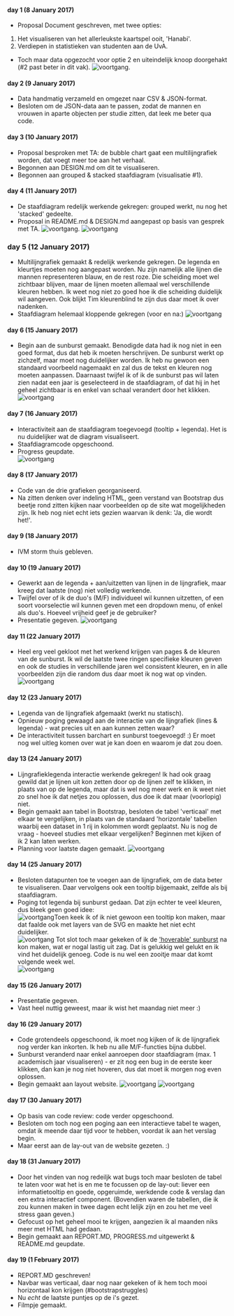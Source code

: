 #### day 1 (8 January 2017)
- Proposal Document geschreven, met twee opties:
1. Het visualiseren van het allerleukste kaartspel ooit, 'Hanabi'.
2. Verdiepen in statistieken van studenten aan de UvA.
- Toch maar data opgezocht voor optie 2 en uiteindelijk knoop doorgehakt (#2 past beter in dit vak).
![voortgang](/doc/Sketch.png).

#### day 2 (9 January 2017)
- Data handmatig verzameld en omgezet naar CSV & JSON-format. 
- Besloten om de JSON-data aan te passen, zodat de mannen en vrouwen in aparte objecten per studie zitten, dat leek me beter qua code.

#### day 3 (10 January 2017)
- Proposal besproken met TA: de bubble chart gaat een multilijngrafiek worden, dat voegt meer toe aan het verhaal.
- Begonnen aan DESIGN.md om dit te visualiseren.
- Begonnen aan grouped & stacked staafdiagram (visualisatie #1).

#### day 4 (11 January 2017)
- De staafdiagram redelijk werkende gekregen: grouped werkt, nu nog het 'stacked' gedeelte.
- Proposal in README.md & DESIGN.md aangepast op basis van gesprek met TA. 
![voortgang](/doc/Sketchv2.png).
![voortgang](/doc/voortgang_v1.png)

### day 5 (12 January 2017)
- Multilijngrafiek gemaakt & redelijk werkende gekregen. De legenda en kleurtjes moeten nog aangepast worden. Nu zijn namelijk alle lijnen die mannen representeren blauw, en de rest roze. Die scheiding moet wel zichtbaar blijven, maar de lijnen moeten allemaal wel verschillende kleuren hebben. Ik weet nog niet zo goed hoe ik die scheiding duidelijk wil aangeven. Ook blijkt Tim kleurenblind te zijn dus daar moet ik over nadenken.
- Staafdiagram helemaal kloppende gekregen (voor en na:)
![voortgang](/doc/barchart.png)

#### day 6 (15 January 2017)
- Begin aan de sunburst gemaakt. Benodigde data had ik nog niet in een goed format, dus dat heb ik moeten herschrijven. De sunburst werkt op zichzelf, maar moet nog duidelijker worden. Ik heb nu gewoon een standaard voorbeeld nagemaakt en zal dus de tekst en kleuren nog moeten aanpassen. Daarnaast twijfel ik of ik de sunburst pas wil laten zien nadat een jaar is geselecteerd in de staafdiagram, of dat hij in het geheel zichtbaar is en enkel van schaal verandert door het klikken.
![voortgang](/doc/sunburstv1.png)

#### day 7 (16 January 2017)
- Interactiviteit aan de staafdiagram toegevoegd (tooltip + legenda). Het is nu duidelijker wat de diagram visualiseert.
- Staafdiagramcode opgeschoond. 
- Progress geupdate.  
![voortgang](/doc/barchartv2.png)

#### day 8 (17 January 2017)
- Code van de drie grafieken georganiseerd. 
- Na zitten denken over indeling HTML, geen verstand van Bootstrap dus beetje rond zitten kijken naar voorbeelden op de site wat mogelijkheden zijn. Ik heb nog niet echt iets gezien waarvan ik denk: 'Ja, die wordt het!'.

#### day 9 (18 January 2017)
- IVM storm thuis gebleven.

#### day 10 (19 January 2017)
- Gewerkt aan de legenda + aan/uitzetten van lijnen in de lijngrafiek, maar kreeg dat laatste (nog) niet volledig werkende.
- Twijfel over of ik de duo's (M/F) individueel wil kunnen uitzetten, of een soort voorselectie wil kunnen geven met een dropdown menu, of enkel als duo's. Hoeveel vrijheid geef je de gebruiker?
- Presentatie gegeven. 
![voortgang](/doc/linechartv1.png)

#### day 11 (22 January 2017)
- Heel erg veel gekloot met het werkend krijgen van pages & de kleuren van de sunburst. Ik wil de laatste twee ringen specifieke kleuren geven en ook de studies in verschillende jaren wel consistent kleuren, en in alle voorbeelden zijn die random dus daar moet ik nog wat op vinden.
![voortgang](/doc/sunburst.gif)

#### day 12 (23 January 2017)
- Legenda van de lijngrafiek afgemaakt (werkt nu statisch).
- Opnieuw poging gewaagd aan de interactie van de lijngrafiek (lines & legenda) - wat precies uit en aan kunnen zetten waar? 
- De interactiviteit tussen barchart en sunburst toegevoegd! :) Er moet nog wel uitleg komen over wat je kan doen en waarom je dat zou doen.

#### day 13 (24 January 2017)
- Lijngrafieklegenda interactie werkende gekregen! Ik had ook graag gewild dat je lijnen uit kon zetten door op de lijnen zelf te klikken, in plaats van op de legenda, maar dat is wel nog meer werk en ik weet niet zo snel hoe ik dat netjes zou oplossen, dus doe ik dat maar (voorlopig) niet.
- Begin gemaakt aan tabel in Bootstrap, besloten de tabel 'verticaal' met elkaar te vergelijken, in plaats van de standaard 'horizontale' tabellen waarbij een dataset in 1 rij in kolommen wordt geplaatst. Nu is nog de vraag - hoeveel studies met elkaar vergelijken? Beginnen met kijken of ik 2 kan laten werken.
- Planning voor laatste dagen gemaakt.
![voortgang](/doc/linegraph.gif)

#### day 14 (25 January 2017)
- Besloten datapunten toe te voegen aan de lijngrafiek, om de data beter te visualiseren. Daar vervolgens ook een tooltip bijgemaakt, zelfde als bij staafdiagram.
- Poging tot legenda bij sunburst gedaan. Dat zijn echter te veel kleuren, dus bleek geen goed idee:    
![voortgang](/doc/sunburstlegenda.png)Toen keek ik of ik niet gewoon een tooltip kon maken, maar dat faalde ook met layers van de SVG en maakte het niet echt duidelijker.  
![voortgang](/doc/sunburstv2.png)
Tot slot toch maar gekeken of ik de ['hoverable' sunburst](https://bl.ocks.org/kerryrodden/7090426) na kon maken, wat er nogal lastig uit zag. Dat is gelukkig wel gelukt en ik vind het duidelijk genoeg. Code is nu wel een zooitje maar dat komt volgende week wel.  
![voortgang](/doc/sunburstv3.png)


#### day 15 (26 January 2017)
- Presentatie gegeven. 
- Vast heel nuttig geweest, maar ik wist het maandag niet meer :)

#### day 16 (29 January 2017)
- Code grotendeels opgeschoond, ik moet nog kijken of ik de lijngrafiek nog verder kan inkorten. Ik heb nu alle M/F-functies bijna dubbel.
- Sunburst veranderd naar enkel aanroepen door staafdiagram (max. 1 academisch jaar visualiseren) - er zit nog een bug in de eerste keer klikken, dan kan je nog niet hoveren, dus dat moet ik morgen nog even oplossen.
- Begin gemaakt aan layout website.
![voortgang](/doc/websitev1.png)
![voortgang](/doc/websitev2.png)

#### day 17 (30 January 2017)
- Op basis van code review: code verder opgeschoond.
- Besloten om toch nog een poging aan een interactieve tabel te wagen, omdat ik meende daar tijd voor te hebben, voordat ik aan het verslag begin.
- Maar eerst aan de lay-out van de website gezeten. :)

#### day 18 (31 January 2017)
- Door het vinden van nog redeiljk wat bugs toch maar besloten de tabel te laten voor wat het is en me te focussen op de lay-out: liever een informatietooltip en goede, opgeruimde, werkdende code & verslag dan een extra interactief component. (Bovendien waren de tabellen, die ik zou kunnen maken in twee dagen echt lelijk zijn en zou het me veel stress gaan geven.) 
- Gefocust op het geheel mooi te krijgen, aangezien ik al maanden niks meer met HTML had gedaan.
- Begin gemaakt aan REPORT.MD, PROGRESS.md uitgewerkt & README.md geupdate. 

#### day 19 (1 February 2017)
- REPORT.MD geschreven!
- Navbar was verticaal, daar nog naar gekeken of ik hem toch mooi horizontaal kon krijgen (#bootstrapstruggles)
- Nu *echt* de laatste puntjes op de i's gezet. 
- Filmpje gemaakt.
